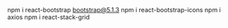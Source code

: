 npm i react-bootstrap bootstrap@5.1.3
npm i react-bootstrap-icons
npm i axios
npm i react-stack-grid